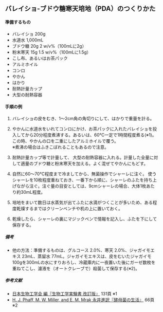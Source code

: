 ## バレイショ-ブドウ糖寒天培地（PDA）のつくりかた


#### 準備するもの
- バレイショ	200g
- 水道水	1,000mL
- ブドウ糖	20g	2 w/v%（100mLに2g）
- 粉末寒天	15g	1.5 w/v%（100mLに1.5g）
- こし布、あるいはお茶パック
- アルミホイル
- コンロ
- やかん
- はかり
- 耐熱計量カップ
- 大型の耐熱容器

#### 手順の例
1. バレイショの皮をむき、1〜2cm角の角切りにして、はかりで重量を計る。

2. やかんに水道水をいれてコンロにかけ、お茶パックに入れたバレイショを投入してから20分程度煮沸する。あるいは、60℃一定で1時間程度煮る(※1)。この時、やかんの口を二重にしたアルミホイルで覆う。  
※煮沸の場合はふきこぼれることもあるので注意。

3. 耐熱計量カップ等で計量して、 大型の耐熱容器に入れる。計量した全量に対して適量のブドウ糖と粉末寒天を加える。よく混ぜてやかんにもどす。

4. 自然に60〜70℃程度まで冷ましてから、無菌操作でシャーレに注ぐ。 使うシャーレを10枚程度重ねておき、一番下から順に、シャーレのふたを持ち上げながら注ぐ。注ぐ量の目安としては、9cmシャーレの場合、大体1枚あたり約30mL程度。

5. 培地をまいて数日は水蒸気が出てふたに水滴がつくことが多いため、ある程度乾燥するまではクリーンベンチや机の上に置いておく。

6. 乾燥したら、シャーレの裏にマジックペンで情報を記入し、ふたを下にして保存する。

##### 備考
- 他の方法：準備するものは、グルコース 2.0%、寒天 2.0%、ジャガイモエキス 23mL、蒸留水 77mL。ジャガイモエキスは、皮をむいたジャガイモ100gを300mLの水にすりおろし、冷蔵庫内に一夜置いた後にガーゼ数枚を重ねてこし、濾液を（オートクレーブで）殺菌して保存する(※2)。

##### 参考文献
- [日本生物工学会 編『生物工学実験書 改訂版』](http://www.sbj.or.jp/pub/pub_experiment.html) 131頁 ※1
- [H. J. Phaff, M. W. Miller, and E. M. Mrak 永井進訳『酵母菌の生活』](http://ci.nii.ac.jp/naid/110002777548)  66頁 ※2

